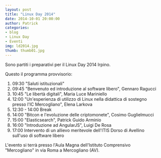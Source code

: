 ```yaml
---
layout: post
title: "Linux Day 2014"
date: 2014-10-01 20:00:00
author: Patrick
categories:
- blog
- Linux Day
- Eventi
img: ld2014.jpg
thumb: thumb01.jpg
---
```



Sono partiti i preparativi per il Linux Day 2014 Irpino. <!--more-->

Questo il programma provvisorio:

1. 09:30 "Saluti istituzionali"
2. 09:45 "Benvenuto ed introduzione al software libero", Gennaro Ragucci
3. 10:45 "Le libertà digitali", Maria Luce Mariniello
4. 12:00 "Un'esperienza di utilizzo di Linux nella didattica di sostegno presso l'IC Mercogliano", Elena Larkova
5. 12:30 - 14:00 Break
6. 14:00 "Bitcon e l'evoluzione delle criptomonete", Cosimo Guglielmucci
7. 15:00 "Elasticsearch", Patrick Guido Arminio
8. 16:00 "Introduzione ad AngularJS", Luigi De Rosa
9. 17:00 Intervento di un allievo meritevole dell'ITIS Dorso di Avellino sull'uso di software libero

L'evento si terrà presso l'Aula Magna dell'Istituto Comprensivo "Mercogliano" in via Roma a Mercogliano (AV).

